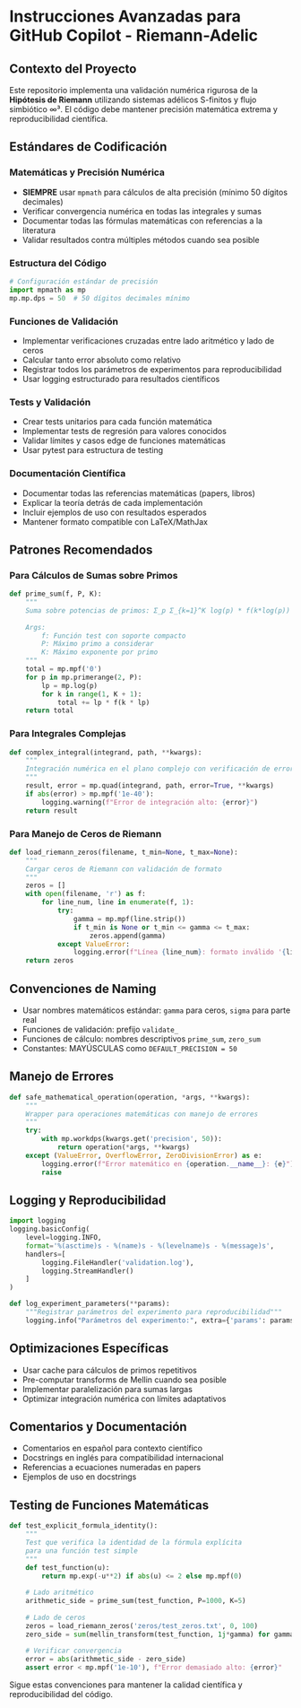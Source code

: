 # Instrucciones Avanzadas para GitHub Copilot - Riemann-Adelic

## Contexto del Proyecto

Este repositorio implementa una validación numérica rigurosa de la **Hipótesis de Riemann** utilizando sistemas adélicos S-finitos y flujo simbiótico ∞³. El código debe mantener precisión matemática extrema y reproducibilidad científica.

## Estándares de Codificación

### Matemáticas y Precisión Numérica
- **SIEMPRE** usar `mpmath` para cálculos de alta precisión (mínimo 50 dígitos decimales)
- Verificar convergencia numérica en todas las integrales y sumas
- Documentar todas las fórmulas matemáticas con referencias a la literatura
- Validar resultados contra múltiples métodos cuando sea posible

### Estructura del Código
```python
# Configuración estándar de precisión
import mpmath as mp
mp.mp.dps = 50  # 50 dígitos decimales mínimo
```

### Funciones de Validación
- Implementar verificaciones cruzadas entre lado aritmético y lado de ceros
- Calcular tanto error absoluto como relativo
- Registrar todos los parámetros de experimentos para reproducibilidad
- Usar logging estructurado para resultados científicos

### Tests y Validación
- Crear tests unitarios para cada función matemática
- Implementar tests de regresión para valores conocidos
- Validar límites y casos edge de funciones matemáticas
- Usar pytest para estructura de testing

### Documentación Científica
- Documentar todas las referencias matemáticas (papers, libros)
- Explicar la teoría detrás de cada implementación
- Incluir ejemplos de uso con resultados esperados
- Mantener formato compatible con LaTeX/MathJax

## Patrones Recomendados

### Para Cálculos de Sumas sobre Primos
```python
def prime_sum(f, P, K):
    """
    Suma sobre potencias de primos: Σ_p Σ_{k=1}^K log(p) * f(k*log(p))
    
    Args:
        f: Función test con soporte compacto
        P: Máximo primo a considerar
        K: Máximo exponente por primo
    """
    total = mp.mpf('0')
    for p in mp.primerange(2, P):
        lp = mp.log(p)
        for k in range(1, K + 1):
            total += lp * f(k * lp)
    return total
```

### Para Integrales Complejas
```python
def complex_integral(integrand, path, **kwargs):
    """
    Integración numérica en el plano complejo con verificación de error
    """
    result, error = mp.quad(integrand, path, error=True, **kwargs)
    if abs(error) > mp.mpf('1e-40'):
        logging.warning(f"Error de integración alto: {error}")
    return result
```

### Para Manejo de Ceros de Riemann
```python
def load_riemann_zeros(filename, t_min=None, t_max=None):
    """
    Cargar ceros de Riemann con validación de formato
    """
    zeros = []
    with open(filename, 'r') as f:
        for line_num, line in enumerate(f, 1):
            try:
                gamma = mp.mpf(line.strip())
                if t_min is None or t_min <= gamma <= t_max:
                    zeros.append(gamma)
            except ValueError:
                logging.error(f"Línea {line_num}: formato inválido '{line.strip()}'")
    return zeros
```

## Convenciones de Naming

- Usar nombres matemáticos estándar: `gamma` para ceros, `sigma` para parte real
- Funciones de validación: prefijo `validate_`
- Funciones de cálculo: nombres descriptivos `prime_sum`, `zero_sum`
- Constantes: MAYÚSCULAS como `DEFAULT_PRECISION = 50`

## Manejo de Errores

```python
def safe_mathematical_operation(operation, *args, **kwargs):
    """
    Wrapper para operaciones matemáticas con manejo de errores
    """
    try:
        with mp.workdps(kwargs.get('precision', 50)):
            return operation(*args, **kwargs)
    except (ValueError, OverflowError, ZeroDivisionError) as e:
        logging.error(f"Error matemático en {operation.__name__}: {e}")
        raise
```

## Logging y Reproducibilidad

```python
import logging
logging.basicConfig(
    level=logging.INFO,
    format='%(asctime)s - %(name)s - %(levelname)s - %(message)s',
    handlers=[
        logging.FileHandler('validation.log'),
        logging.StreamHandler()
    ]
)

def log_experiment_parameters(**params):
    """Registrar parámetros del experimento para reproducibilidad"""
    logging.info("Parámetros del experimento:", extra={'params': params})
```

## Optimizaciones Específicas

- Usar cache para cálculos de primos repetitivos
- Pre-computar transforms de Mellin cuando sea posible
- Implementar paralelización para sumas largas
- Optimizar integración numérica con límites adaptativos

## Comentarios y Documentación

- Comentarios en español para contexto científico
- Docstrings en inglés para compatibilidad internacional
- Referencias a ecuaciones numeradas en papers
- Ejemplos de uso en docstrings

## Testing de Funciones Matemáticas

```python
def test_explicit_formula_identity():
    """
    Test que verifica la identidad de la fórmula explícita
    para una función test simple
    """
    def test_function(u):
        return mp.exp(-u**2) if abs(u) <= 2 else mp.mpf(0)
    
    # Lado aritmético
    arithmetic_side = prime_sum(test_function, P=1000, K=5)
    
    # Lado de ceros  
    zeros = load_riemann_zeros('zeros/test_zeros.txt', 0, 100)
    zero_side = sum(mellin_transform(test_function, 1j*gamma) for gamma in zeros)
    
    # Verificar convergencia
    error = abs(arithmetic_side - zero_side)
    assert error < mp.mpf('1e-10'), f"Error demasiado alto: {error}"
```

Sigue estas convenciones para mantener la calidad científica y reproducibilidad del código.